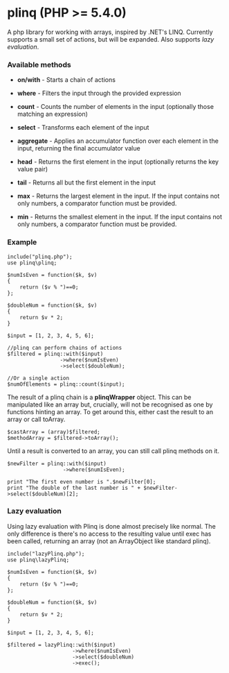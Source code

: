 plinq (PHP >= 5.4.0)
=====

A php library for working with arrays, inspired by .NET's LINQ. Currently supports a small set of actions, but will be expanded. Also supports *lazy evaluation*.

### Available methods

* **on/with**     -   Starts a chain of actions

* **where**       -   Filters the input through the provided expression
* **count**       -   Counts the number of elements in the input (optionally those matching an expression)
* **select**      -   Transforms each element of the input
* **aggregate**   -   Applies an accumulator function over each element in the input, returning the final accumulator value
* **head**        -   Returns the first element in the input (optionally returns the key value pair)
* **tail**        -   Returns all but the first element in the input
* **max**         -   Returns the largest element in the input. If the input contains not only numbers, a comparator function must be provided.
* **min**         -   Returns the smallest element in the input. If the input contains not only numbers, a comparator function must be provided.

### Example

    include("plinq.php");
    use plinq\plinq;
    
    $numIsEven = function($k, $v)
    {
        return ($v % ")==0;
    };

    $doubleNum = function($k, $v)
    {
        return $v * 2;
    }

    $input = [1, 2, 3, 4, 5, 6];
    
    //plinq can perform chains of actions
    $filtered = plinq::with($input)
                     ->where($numIsEven)
                     ->select($doubleNum);
                     
    //Or a single action
    $numOfElements = plinq::count($input);
                     
The result of a plinq chain is a **plinqWrapper** object. This can be manipulated like an array but, crucially, will not be recognised as one by functions hinting an array. To get around this, either cast the result to an array or call toArray.
    
    $castArray = (array)$filtered;
    $methodArray = $filtered->toArray();

Until a result is converted to an array, you can still call plinq methods on it.

    $newFilter = plinq::with($input)
                      ->where($numIsEven);
                      
    print "The first even number is ".$newFilter[0];
    print "The double of the last number is " + $newFilter->select($doubleNum)[2];
    
### Lazy evaluation
Using lazy evaluation with Plinq is done almost precisely like normal. The only difference is there's no access to the resulting value until exec has been called, returning an array (not an ArrayObject like standard plinq).

    include("lazyPlinq.php");
    use plinq\lazyPlinq;
    
    $numIsEven = function($k, $v)
    {
        return ($v % ")==0;
    };

    $doubleNum = function($k, $v)
    {
        return $v * 2;
    }

    $input = [1, 2, 3, 4, 5, 6];

    $filtered = lazyPlinq::with($input)
                         ->where($numIsEven)
                         ->select($doubleNum)
                         ->exec();
